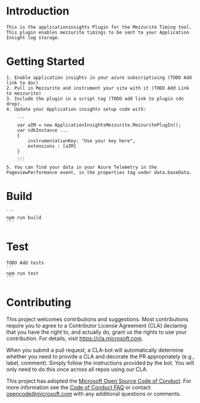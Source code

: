 # Introduction
    
    This is the applicationinsights Plugin for the Mezzurite Timing tool.  This plugin enables mezzurite timings to be sent to your Application Insight log storage.

# Getting Started
    1. Enable application insights in your azure subscriptioing (TODO Add link to doc)
    2. Pull in Mezzurite and instrument your site with it (TODO Add Link to mezzurite)
    3. Include the plugin in a script tag (TODO add link to plugin cdn drop).
    4. Update your Application insights setup code with:

        ```
        var aIM = new ApplicationInsightsMezzurite.MezzuritePlugIn();
        var sdkInstance ...
        {
            instrumentationKey: "Use your key here",
            extensions : [aIM]
        }
        ...
        ```
    5. You can find your data in your Azure Telemetry in the PageviewPerformance event, in the properties tag under data.baseData.

# Build

    ```
    npm run build
    ```

# Test

    TODO Add tests
    ```
    npm run test
    ```


# Contributing

This project welcomes contributions and suggestions.  Most contributions require you to agree to a
Contributor License Agreement (CLA) declaring that you have the right to, and actually do, grant us
the rights to use your contribution. For details, visit https://cla.microsoft.com.

When you submit a pull request, a CLA-bot will automatically determine whether you need to provide
a CLA and decorate the PR appropriately (e.g., label, comment). Simply follow the instructions
provided by the bot. You will only need to do this once across all repos using our CLA.

This project has adopted the [Microsoft Open Source Code of Conduct](https://opensource.microsoft.com/codeofconduct/).
For more information see the [Code of Conduct FAQ](https://opensource.microsoft.com/codeofconduct/faq/) or
contact [opencode@microsoft.com](mailto:opencode@microsoft.com) with any additional questions or comments.
